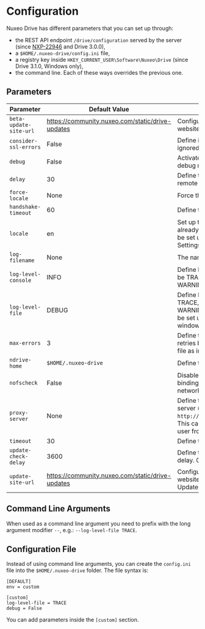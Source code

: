 # Configuration

Nuxeo Drive has different parameters that you can set up through:
- the REST API endpoint `/drive/configuration` served by the server (since [NXP-22946](https://jira.nuxeo.com/browse/NXP-22946) and Drive 3.0.0),
- a `$HOME/.nuxeo-drive/config.ini` file,
- a registry key inside `HKEY_CURRENT_USER\Software\Nuxeo\Drive` (since Drive 3.1.0, Windows only),
- the command line.
Each of these ways overrides the previous one.

## Parameters

| Parameter | Default Value | Description
|---|---|---
| `beta-update-site-url` | https://community.nuxeo.com/static/drive-updates | Configure custom beta update website.
| `consider-ssl-errors` | False | Define if SSL errors should be ignored.
| `debug` | False | Activate the debug window, and debug mode.
| `delay` | 30 | Define the delay before each remote check.
| `force-locale` | None | Force the reset to the language.
| `handshake-timeout` | 60 | Define the handshake timeout.
| `locale` | en | Set up the language if not already defined. This can also be set up by the user from the Settings window.
| `log-filename` | None | The name of the log file.
| `log-level-console` | INFO | Define level for console log. Can be TRACE, DEBUG, INFO, WARNING, ERROR.
| `log-level-file` | DEBUG | Define level for file log. Can be TRACE, DEBUG, INFO, WARNING, ERROR. This can also be set up from the Settings window.
| `max-errors` | 3 | Define the maximum number of retries before considering the file as in error.
| `ndrive-home` | `$HOME/.nuxeo-drive` | Define the personal folder.
| `nofscheck` | False | Disable the standard check for binding, to allow installation on network filesystem.
| `proxy-server` | None | Define the address of the proxy server (e.g. `http://proxy.example.com:3128`). This can also be set up by the user from the Settings window.
| `timeout` | 30 | Define the socket timeout.
| `update-check-delay` | 3600 | Define the auto-update check delay. 0 means disabled.
| `update-site-url` | https://community.nuxeo.com/static/drive-updates | Configure a custom update website. See Nuxeo Drive Update Site for more details.

## Command Line Arguments

When used as a command line argument you need to prefix with the long argument modifier `--`, e.g.: `--log-level-file TRACE`.

## Configuration File

Instead of using command line arguments, you can create the `config.ini` file into the `$HOME/.nuxeo-drive` folder.
The file syntax is:

    [DEFAULT]
    env = custom

    [custom]
    log-level-file = TRACE
    debug = False

You can add parameters inside the `[custom]` section.
